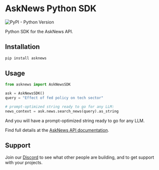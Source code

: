# AskNews Python SDK

![PyPI - Python Version](https://img.shields.io/pypi/pyversions/asknews?style=flat-square)

Python SDK for the AskNews API.

## Installation

```bash
pip install asknews
```

## Usage

```python
from asknews import AskNewsSDK

ask = AskNewsSDK()
query = "Effect of fed policy on tech sector"

# prompt-optimized string ready to go for any LLM:
news_context = ask.news.search_news(query).as_string
```

And you will have a prompt-optimized string ready to go for any LLM.

Find full details at the [AskNews API documentation](https://docs.asknews.app).

## Support

Join our [Discord](https://discord.gg/2Yw66XXEhY) to see what other people are building, and to get support with your projects.
